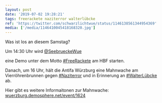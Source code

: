 ```yaml
---
layout: post
date: '2019-07-02 19:28:21'
tags: freerackete naziterror walterlübcke
ref: 'https://twitter.com/schwarzlichtwue/status/1146138561344954369'
media: ['/media/1146410045418168320.jpg']
---
```

Was ist los an diesem Samstag?

Um 14:30 Uhr wird [@SeebrueckeWue](https://twitter.com/SeebrueckeWue)

eine Demo unter dem Motto [#FreeRackete](/t/freerackete) am HBF starten. 

Danach, um 16 Uhr, hält die Antifa Würzburg eine Mahnwache am Vierröhrenbrunnen gegen [#Naziterror](/t/naziterror) und in Erinnerung an [#WalterLübcke](/t/walterlübcke) ab.

Hier gibt es weitere Informaitonen zur Mahnwache: [wuerzburg.demosphere.net/event/1624](https://wuerzburg.demosphere.net/event/1624) 